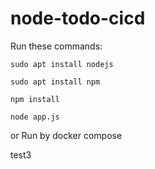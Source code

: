 # node-todo-cicd

Run these commands:


`sudo apt install nodejs`


`sudo apt install npm`


`npm install`

`node app.js`

or Run by docker compose 

test3

